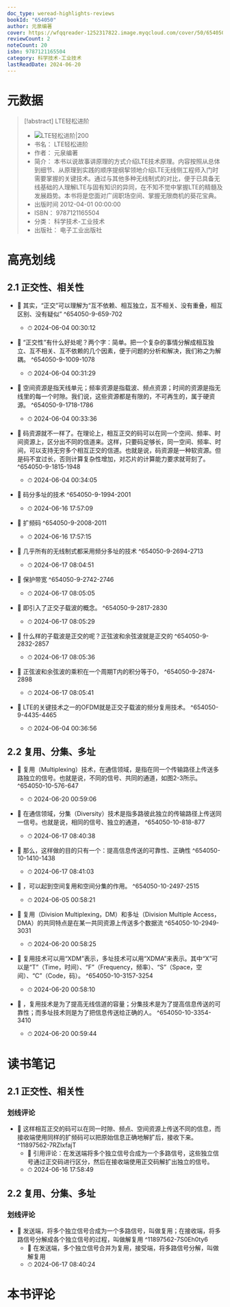```yaml
---
doc_type: weread-highlights-reviews
bookId: "654050"
author: 元泉编著
cover: https://wfqqreader-1252317822.image.myqcloud.com/cover/50/654050/t7_654050.jpg
reviewCount: 2
noteCount: 20
isbn: 9787121165504
category: 科学技术-工业技术
lastReadDate: 2024-06-20
---
```

# 元数据
> [!abstract] LTE轻松进阶
> - ![ LTE轻松进阶|200](https://wfqqreader-1252317822.image.myqcloud.com/cover/50/654050/t7_654050.jpg)
> - 书名： LTE轻松进阶
> - 作者： 元泉编著
> - 简介： 本书以说故事讲原理的方式介绍LTE技术原理。内容按照从总体到细节、从原理到实践的顺序提纲挈领地介绍LTE无线侧工程师入门时需要掌握的关键技术。通过与其他多种无线制式的对比，便于已具备无线基础的人理解LTE与固有知识的异同，在不知不觉中掌握LTE的精髓及发展趋势。本书将是您面对广阔职场空间、掌握无限商机的葵花宝典。
> - 出版时间 2012-04-01 00:00:00
> - ISBN： 9787121165504
> - 分类： 科学技术-工业技术
> - 出版社： 电子工业出版社

# 高亮划线

## 2.1 正交性、相关性


- 📌 其实，“正交”可以理解为“互不依赖、相互独立，互不相关、没有重叠，相互区别、没有疑似” ^654050-9-659-702
    - ⏱ 2024-06-04 00:30:12 

- 📌 “正交性”有什么好处呢？两个字：简单。把一个复杂的事情分解成相互独立、互不相关、互不依赖的几个因素，便于问题的分析和解决，我们称之为解耦。 ^654050-9-1009-1078
    - ⏱ 2024-06-04 00:31:29 

- 📌 空间资源是指天线单元；频率资源是指载波、频点资源；时间的资源是指无线里的每一个时隙。我们说，这些资源都是有限的，不可再生的，属于硬资源。 ^654050-9-1718-1786
    - ⏱ 2024-06-04 00:33:36 

- 📌 码资源就不一样了。在理论上，相互正交的码可以在同一个空间、频率、时间资源上，区分出不同的信道来。这样，只要码足够长，同一空间、频率、时间，可以支持无穷多个相互正交的信道。也就是说，码资源是一种软资源。但是码不宜过长，否则计算复杂性增加，对芯片的计算能力要求就苛刻了。 ^654050-9-1815-1948
    - ⏱ 2024-06-04 00:34:05 

- 📌 码分多址的技术 ^654050-9-1994-2001
    - ⏱ 2024-06-16 17:57:09 

- 📌 扩频码 ^654050-9-2008-2011
    - ⏱ 2024-06-16 17:57:15 
 

- 📌 几乎所有的无线制式都采用频分多址的技术 ^654050-9-2694-2713
    - ⏱ 2024-06-17 08:04:51 

- 📌 保护带宽 ^654050-9-2742-2746
    - ⏱ 2024-06-17 08:05:05 

- 📌 即引入了正交子载波的概念。 ^654050-9-2817-2830
    - ⏱ 2024-06-17 08:05:29 

- 📌 什么样的子载波是正交的呢？正弦波和余弦波就是正交的 ^654050-9-2832-2857
    - ⏱ 2024-06-17 08:05:36 

- 📌 正弦波和余弦波的乘积在一个周期T内的积分等于0， ^654050-9-2874-2898
    - ⏱ 2024-06-17 08:05:41 

- 📌 LTE的关键技术之一的OFDM就是正交子载波的频分复用技术。 ^654050-9-4435-4465
    - ⏱ 2024-06-04 00:36:56 
## 2.2 复用、分集、多址


- 📌 复用（Multiplexing）技术，在通信领域，是指在同一个传输路径上传送多路独立的信号。也就是说，不同的信号、共同的通道，如图2-3所示。 ^654050-10-576-647
    - ⏱ 2024-06-20 00:59:06 

- 📌 在通信领域，分集（Diversity）技术是指多路彼此独立的传输路径上传送同一信号。也就是说，相同的信号、独立的通道， ^654050-10-818-877
    - ⏱ 2024-06-17 08:40:38 

- 📌 那么，这样做的目的只有一个：提高信息传送的可靠性、正确性 ^654050-10-1410-1438
    - ⏱ 2024-06-17 08:41:03 

- 📌 ，可以起到空间复用和空间分集的作用。 ^654050-10-2497-2515
    - ⏱ 2024-06-05 00:58:21 

- 📌 复用（Division Multiplexing，DM）和多址（Division Multiple Access，DMA）的共同特点是在某一共同资源上传送多个数据流 ^654050-10-2949-3031
    - ⏱ 2024-06-20 00:58:25 

- 📌 复用技术可以用“XDM”表示，多址技术可以用“XDMA”来表示。其中“X”可以是“T”（Time，时间）、“F”（Frequency，频率）、“S”（Space，空间）、“C”（Code，码）。 ^654050-10-3157-3254
    - ⏱ 2024-06-20 00:58:10 

- 📌 ，复用技术是为了提高无线信道的容量；分集技术是为了提高信息传送的可靠性；而多址技术则是为了把信息传送给正确的人。 ^654050-10-3354-3410
    - ⏱ 2024-06-20 00:59:44 
# 读书笔记

## 2.1 正交性、相关性

### 划线评论
- 📌 这样相互正交的码可以在同一时隙、频点、空间资源上传送不同的信息，而接收端使用同样的扩频码可以把原始信息正确地解扩后，接收下来。  ^11897562-7RZIxfajT
    - 💭 引用评论：在发送端将多个独立信号合成为一个多路信号，这些独立信号通过正交码进行区分，然后在接收端使用正交码解扩出独立的信号。
    - ⏱ 2024-06-16 17:58:49
   
## 2.2 复用、分集、多址

### 划线评论
- 📌 发送端，将多个独立信号合成为一个多路信号，叫做复用；在接收端，将多路信号分解成各个独立信号的过程，叫做解复用  ^11897562-7S0Eh0ty6
    - 💭 在发送端，多个独立信号合并为复用，接受端，将多路信号分解，叫做解复用
    - ⏱ 2024-06-17 08:40:24
   
# 本书评论
